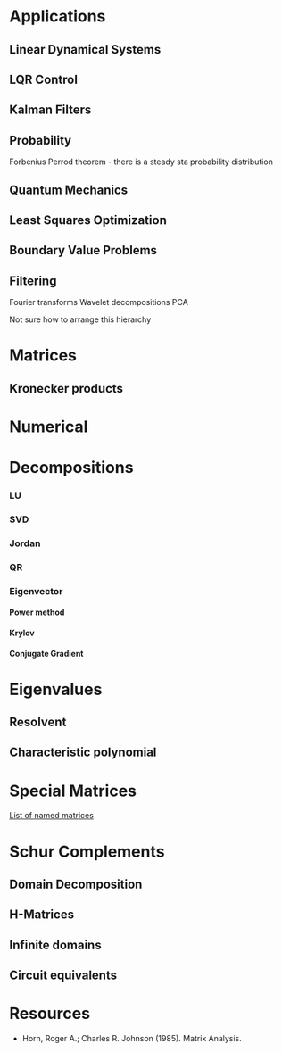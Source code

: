 
# Applications
## Linear Dynamical Systems
## LQR Control
## Kalman Filters
## Probability
Forbenius Perrod theorem - there is a steady sta probability distribution

## Quantum Mechanics
## Least Squares Optimization
## Boundary Value Problems
## Filtering
Fourier transforms
Wavelet decompositions
PCA


Not sure how to arrange this hierarchy
# Matrices
## Kronecker products


# Numerical

# Decompositions
### LU
### SVD
### Jordan
### QR
### Eigenvector
#### Power method
#### Krylov
#### Conjugate Gradient
#### 


# Eigenvalues
## Resolvent
## Characteristic polynomial

# Special Matrices
[List of named matrices](https://en.wikipedia.org/wiki/List_of_named_matrices)

# Schur Complements
## Domain Decomposition
## H-Matrices
## Infinite domains
## Circuit equivalents

# Resources
- Horn, Roger A.; Charles R. Johnson (1985). Matrix Analysis. 